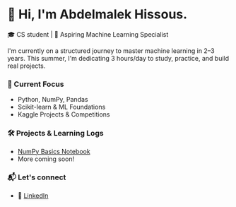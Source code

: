 # 👋 Hi, I'm Abdelmalek Hissous.

🎓 CS student | 🤖 Aspiring Machine Learning Specialist 

I'm currently on a structured journey to master machine learning in 2–3 years.
This summer, I'm dedicating 3 hours/day to study, practice, and build real projects.

### 🚀 Current Focus
- Python, NumPy, Pandas
- Scikit-learn & ML Foundations
- Kaggle Projects & Competitions

### 🛠️ Projects & Learning Logs
- [NumPy Basics Notebook](https://github.com/XSlayerDzX/Ml-learning-path/tree/main/NumPy)
- More coming soon!

### 📬 Let's connect
- 🔗 [LinkedIn](https://www.linkedin.com/in/abdelmalek-hissous-835991340/)
